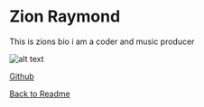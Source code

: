 # Zion Raymond

This is zions bio i am a coder and music producer

![alt text](https://media1.giphy.com/media/BlcWQ9L2VfOFO/giphy.gif)

[Github](https://github.com/zeethecoder)


[Back to Readme](README.md)